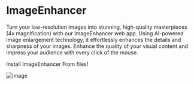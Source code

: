 # ImageEnhancer
Turn your low-resolution images into stunning, high-quality masterpieces (4x magnification) with our ImageEnhancer web app. 
Using AI-powered image enlargement technology, it effortlessly enhances the details and sharpness of your images. Enhance the quality of your visual content and impress your audience with every click of the mouse.

Install ImageEnhancer From files!

![image](https://github.com/user-attachments/assets/4664989a-af6e-40b5-860c-a4a9541f7ef7)
